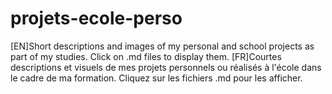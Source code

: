# projets-ecole-perso
[EN]Short descriptions and images of my personal and school projects as part of my studies.
    Click on .md files to display them.
[FR]Courtes descriptions et visuels de mes projets personnels ou réalisés à l'école dans le cadre de ma formation.
    Cliquez sur les fichiers .md pour les afficher.
